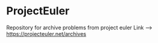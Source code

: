 # ProjectEuler

Repository for archive problems from project euler 
Link --> https://projecteuler.net/archives
